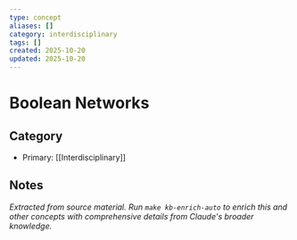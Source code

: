 ```yaml
---
type: concept
aliases: []
category: interdisciplinary
tags: []
created: 2025-10-20
updated: 2025-10-20
---
```


# Boolean Networks

## Category

- Primary: [[Interdisciplinary]]

## Notes

*Extracted from source material. Run `make kb-enrich-auto` to enrich this and other concepts with comprehensive details from Claude's broader knowledge.*
